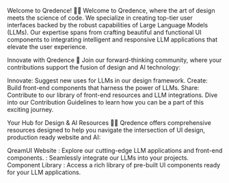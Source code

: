 Welcome to Qredence! 🙋‍♀️
Welcome to Qredence, where the art of design meets the science of code. We specialize in creating top-tier user interfaces backed by the robust capabilities of Large Language Models (LLMs). Our expertise spans from crafting beautiful and functional UI components to integrating intelligent and responsive LLM applications that elevate the user experience.

Innovate with Qredence 🌈
Join our forward-thinking community, where your contributions support the fusion of design and AI technology:

Innovate: Suggest new uses for LLMs in our design framework.
Create: Build front-end components that harness the power of LLMs.
Share: Contribute to our library of front-end resources and LLM integrations.
Dive into our Contribution Guidelines to learn how you can be a part of this exciting journey.

Your Hub for Design & AI Resources 👩‍💻
Qredence offers comprehensive resources designed to help you navigate the intersection of UI design, production ready website  and AI:

QreamUI Website
: Explore our cutting-edge LLM applications and front-end components.
: Seamlessly integrate our LLMs into your  projects.
Component Library
: Access a rich library of pre-built UI components ready for your LLM applications.


<!--

**Here are some ideas to get you started:**

🙋‍♀️ A short introduction - what is your organization all about?
🌈 Contribution guidelines - how can the community get involved?
👩‍💻 Useful resources - where can the community find your docs? Is there anything else the community should know?
🍿 Fun facts - what does your team eat for breakfast?
🧙 Remember, you can do mighty things with the power of [Markdown](https://docs.github.com/github/writing-on-github/getting-started-with-writing-and-formatting-on-github/basic-writing-and-formatting-syntax)
-->

